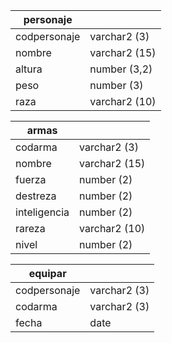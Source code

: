 | personaje | | 
|------|------|
| codpersonaje | varchar2 (3) | Primay Key |
| nombre | varchar2 (15) |
| altura | number (3,2) |
| peso | number (3) |
| raza | varchar2 (10) |



| armas | |
| ----- | -----| 
| codarma | varchar2 (3) | Primary Key
| nombre | varchar2 (15) |
| fuerza |  number (2) |
| destreza | number (2)|
| inteligencia | number (2) |
| rareza | varchar2 (10) |
| nivel | number (2) |



| equipar | |
| ----- | -----| 
| codpersonaje | varchar2 (3) |
| codarma | varchar2 (3) |
|fecha | date |